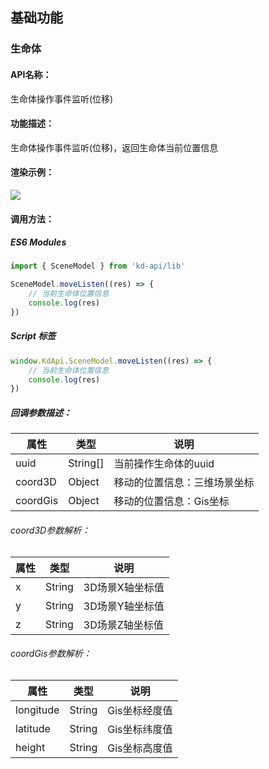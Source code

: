 <!--
 * @Author: your name
 * @Date: 2022-3-30 14:36:42
 * @LastEditTime: 2022-04-02 11:20:23
 * @LastEditors: Please set LastEditors
 * @Description: 打开koroFileHeader查看配置 进行设置: https://github.com/OBKoro1/koro1FileHeader/wiki/%E9%85%8D%E7%BD%AE
 * @FilePath: /KD-API-DOCS/public/md/api/获取场景列表.md
-->
## 基础功能
### 生命体

#### API名称：
生命体操作事件监听(位移)
#### 功能描述：

生命体操作事件监听(位移)，返回生命体当前位置信息

#### 渲染示例：
![](../../image/example/生命体操作事件监听(位移).webp)
#### 调用方法：

##### ES6 Modules
``` javascript
import { SceneModel } from 'kd-api/lib'

SceneModel.moveListen((res) => {
    // 当前生命体位置信息
    console.log(res)
})
```

##### Script 标签
``` javascript
window.KdApi.SceneModel.moveListen((res) => {
    // 当前生命体位置信息
    console.log(res)
})
```


##### 回调参数描述：
| 属性    | 类型   | 说明                     |
| ------- | ------ | ------------------------ |
| uuid    | String[] | 当前操作生命体的uuid  |
| coord3D    | Object | 移动的位置信息：三维场景坐标  |
| coordGis    | Object | 移动的位置信息：Gis坐标  |


###### coord3D参数解析：
| 属性    | 类型   | 说明                     |
| ------- | ------ | ------------------------ |
| x    | String | 3D场景X轴坐标值  |
| y    | String | 3D场景Y轴坐标值  |
| z    | String | 3D场景Z轴坐标值  |


###### coordGis参数解析：
| 属性    | 类型   | 说明                     |
| ------- | ------ | ------------------------ |
| longitude    | String | Gis坐标经度值  |
| latitude    | String | Gis坐标纬度值  |
| height    | String | Gis坐标高度值  |
